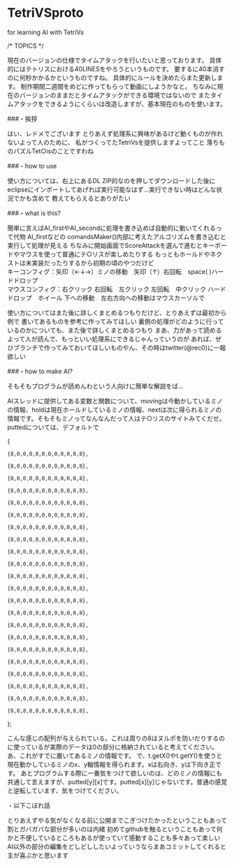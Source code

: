 TetriVSproto
==============
for learning AI with TetriVs

/* TOPICS */

現在のバージョンの仕様でタイムアタックを行いたいと思っております。
具体的にはテトリスにおける40LINESをやろうというものです。
要するに40本消すのに何秒かかるかというものですね。
具体的にルールを決めたらまた更新します。
制作期間二週間をめどに作ってもらって動画にしようかなと。
ちなみに現在のバージョンのままだとタイムアタックができる環境ではないので
またタイムアタックをできるようにくらいは改造しますが、基本現在のものを使います。


###・挨拶

はい、レドメでございます
とりあえず処理系に興味があるけど動くものが作れないよって人のために、
私がつくってたTetriVsを提供しますよってこと
落ちものパズルTet○isのことですわね

###・how to use

使い方については、右上にあるDL ZIP的なのを押してダウンロードした後に
eclipseにインポートしてあげれば実行可能なはず…実行できない時はどんな状況でかも含めて
教えてもらえるとありがたい

###・what is this?

簡単に言えばAI_firstやAI_secondに処理を書き込めば自動的に動いてくれるって代物
AI_firstなどの comandsMaker()内部に考えたアルゴリズムを書き込むと実行して処理が見える
ちなみに開始画面でScoreAttackを選んで進むとキーボードやマウスを使って普通にテ○リスが楽しめたりする
もっともホールドやネクストは未実装だったりするから初期の頃のやつだけど  
キーコンフィグ：矢印（←↓→）ミノの移動　矢印（↑）右回転　space( )ハードドロップ  
マウスコンフィグ：右クリック 右回転　左クリック 左回転　中クリック ハードドロップ　ホイール   下への移動　左右方向への移動はマウスカーソルで  

使い方についてはまた後に詳しくまとめるつもりだけど、とりあえずは最初から例で
書いてあるものを参考に作ってみてほしい
裏側の処理がどのように行っているのかについても、また後で詳しくまとめるつもり
まあ、力があって読めるよって人が読んで、もっといい処理系にできるじゃんっていうのが
あれば、ぜひブランチで作ってみておいてほしいものやん、その時はtwitter(@rec0)に一報欲しい

###・how to make AI?

そもそもプログラムが読めんわという人向けに簡単な解説をば…

AIスレッドに提供してある変数と関数について、movingは今動かしているミノの情報、holdは現在ホールドしているミノの情報、nextは次に得られるミノの情報です。そもそもミノってなんなんだって人はテ○リスのサイトみてくだせ。
puttedについては、デフォルトで

{

	{8,0,0,0,0,0,0,0,0,0,0,8},

	{8,0,0,0,0,0,0,0,0,0,0,8},

	{8,0,0,0,0,0,0,0,0,0,0,8},

	{8,0,0,0,0,0,0,0,0,0,0,8},

	{8,0,0,0,0,0,0,0,0,0,0,8},

	{8,0,0,0,0,0,0,0,0,0,0,8},

	{8,0,0,0,0,0,0,0,0,0,0,8},

	{8,0,0,0,0,0,0,0,0,0,0,8},

	{8,0,0,0,0,0,0,0,0,0,0,8},

	{8,0,0,0,0,0,0,0,0,0,0,8},

	{8,0,0,0,0,0,0,0,0,0,0,8},

	{8,0,0,0,0,0,0,0,0,0,0,8},

	{8,0,0,0,0,0,0,0,0,0,0,8},

	{8,0,0,0,0,0,0,0,0,0,0,8},

	{8,0,0,0,0,0,0,0,0,0,0,8},

	{8,0,0,0,0,0,0,0,0,0,0,8},

	{8,0,0,0,0,0,0,0,0,0,0,8},

	{8,0,0,0,0,0,0,0,0,0,0,8},

	{8,0,0,0,0,0,0,0,0,0,0,8},

	{8,0,0,0,0,0,0,0,0,0,0,8},

	{8,0,0,0,0,0,0,0,0,0,0,8},

	{8,8,8,8,8,8,8,8,8,8,8,8},
};

こんな感じの配列が与えられている。これは周りの8はヌルポを防いだりするのに使っているが実際のデータは0の部分に格納されていると考えてください。あ、これがすでに置いてあるミノの情報です。
で、t.getX()やt.getY()を使うと現在動かしているミノのx、y軸情報を得られます。xは右向き、yは下向き正です。
あとプログラムする際に一番気をつけて欲しいのは、どのミノの情報にも共通して言えますが、putted[y][x]です。putted[x][y]じゃないです。普通の感覚と逆転しています、気をつけてください。

・以下こぼれ話

とりあえずやる気がなくなる前に公開までこぎつけたかったということもあって割とガバガバな部分が多いのは内緒
初めてgithubを触るということもあって何かと不便しているところもあるが使っていて感動することも多々あって楽しい
AI以外の部分の編集をどしどししたいよっていうならまあコミットしてくれると主が喜ぶかと思います
